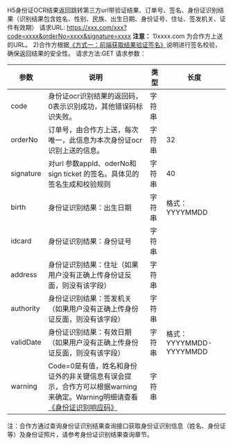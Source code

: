 H5身份证OCR结果返回跳转第三方url带验证结果、订单号、签名、身份证识别结果（识别结果包含姓名、性别、民族、出生日期、身份证号、住址、签发机关、证件有效期）
请求URL: https://xxx.com/xxx?code=xxxx&orderNo=xxxx&signature=xxxx
**注意：**
1)xxxx.com 为合作方上送的URL。
2)合作方根据[《方式一：前端获取结果验证签名》](https://cloud.tencent.com/document/product/295/10187?!preview&lang=cn)说明进行签名校验，确保返回结果的安全性。
请求方法:GET
请求参数：

| 参数 | 说明 |类型 |长度 | 
|---------|---------|---------|---------|
| code | 身份证ocr识别结果的返回码，0表示识别成功，其他错误码标识失败。 | 字符串 | |
| orderNo | 订单号，由合作方上送，每次唯一，此信息为本次身份证ocr识别上送的信息。 | 字符串 | 32 |
| signature | 对url 参数appId、oderNo和 sign ticket 的签名。具体见的签名生成和校验规则 | 字符串 |40 |
|birth|身份证识别结果：出生日期|字符串| 格式：YYYYMMDD |
|idcard|身份证识别结果：身份证号|字符串| |
|address|身份证识别结果：住址（如果用户没有正确上传身份证反面，则没有该字段）|字符串| |
|authority|身份证识别结果：签发机关（如果用户没有正确上传身份证反面，则没有该字段）|字符串|  |
|validDate|身份证识别结果：有效日期（如果用户没有正确上传身份证反面，则没有该字段）|字符串|格式：YYYYMMDD-YYYYMMDD |
|warning |Code=0是有值，姓名和身份证外的非关键信息有误会提示，合作方可以根据warning来确定。Warning明细请查看[《身份证识别响应码》](https://cloud.tencent.com/document/product/295/10194#3.-.E8.BA.AB.E4.BB.BD.E8.AF.81.E8.AF.86.E5.88.AB.E5.93.8D.E5.BA.94.E7.A0.81)|字符串| |

注：合作方通过查询身份证识别结果查询接口获取身份证识别信息（姓名、身份证等）及身份证照片，请参考身份证识别结果查询章节。
